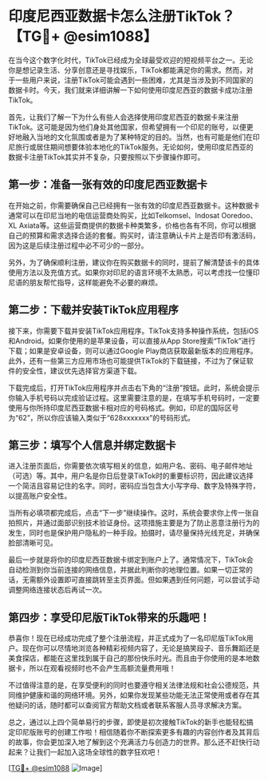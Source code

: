 # 印度尼西亚数据卡怎么注册TikTok？【TG💪+ @esim1088】

在当今这个数字化时代，TikTok已经成为全球最受欢迎的短视频平台之一。无论你是想记录生活、分享创意还是寻找娱乐，TikTok都能满足你的需求。然而，对于一些用户来说，注册TikTok可能会遇到一些困难，尤其是当涉及到不同国家的数据卡时。今天，我们就来详细讲解一下如何使用印度尼西亚的数据卡成功注册TikTok。

首先，让我们了解一下为什么有些人会选择使用印度尼西亚的数据卡来注册TikTok。这可能是因为他们身处其他国家，但希望拥有一个印尼的账号，以便更好地融入当地的文化氛围或者是为了某种特定的目的。当然，也有可能是他们在印尼旅行或居住期间想要体验本地化的TikTok服务。无论如何，使用印度尼西亚的数据卡注册TikTok其实并不复杂，只要按照以下步骤操作即可。

## 第一步：准备一张有效的印度尼西亚数据卡

在开始之前，你需要确保自己已经拥有一张有效的印度尼西亚数据卡。这种数据卡通常可以在印尼当地的电信运营商处购买，比如Telkomsel、Indosat Ooredoo、XL Axiata等。这些运营商提供的数据卡种类繁多，价格也各有不同，你可以根据自己的预算和需求选择合适的套餐。购买时，请注意确认卡片上是否印有激活码，因为这是后续注册过程中必不可少的一部分。

另外，为了确保顺利注册，建议你在购买数据卡的同时，提前了解清楚该卡的具体使用方法以及充值方式。如果你对印尼的语言环境不太熟悉，可以考虑找一位懂印尼语的朋友帮忙指导，这样能避免不必要的麻烦。

## 第二步：下载并安装TikTok应用程序

接下来，你需要下载并安装TikTok应用程序。TikTok支持多种操作系统，包括iOS和Android。如果你使用的是苹果设备，可以直接从App Store搜索“TikTok”进行下载；如果是安卓设备，则可以通过Google Play商店获取最新版本的应用程序。此外，还有一些第三方应用市场也可能提供TikTok的下载链接，不过为了保证软件的安全性，建议优先选择官方渠道下载。

下载完成后，打开TikTok应用程序并点击右下角的“注册”按钮。此时，系统会提示你输入手机号码以完成验证过程。这里需要注意的是，在填写手机号码时，一定要使用与你所持印度尼西亚数据卡相对应的号码格式。例如，印尼的国际区号为“62”，所以你应该输入类似于“628xxxxxxx”的号码形式。

## 第三步：填写个人信息并绑定数据卡

进入注册页面后，你需要依次填写相关的信息，如用户名、密码、电子邮件地址（可选）等。其中，用户名是你日后登录TikTok时的重要标识符，因此建议选择一个简洁且容易记住的名字。同时，密码应当包含大小写字母、数字及特殊字符，以提高账户安全性。

当所有必填项都完成后，点击“下一步”继续操作。这时，系统会要求你上传一张自拍照片，并通过面部识别技术验证身份。这项措施主要是为了防止恶意注册行为的发生，同时也是保护用户隐私的一种手段。拍摄时，请尽量保持光线充足，并确保脸部清晰可见。

最后一步就是将你的印度尼西亚数据卡绑定到账户上了。通常情况下，TikTok会自动检测到你当前连接的网络信息，并据此判断你的地理位置。如果一切正常的话，无需额外设置即可直接跳转至主页界面。但如果遇到任何问题，可以尝试手动调整网络连接状态后再试一次。

## 第四步：享受印尼版TikTok带来的乐趣吧！

恭喜你！现在已经成功完成了整个注册流程，并正式成为了一名印尼版TikTok用户。现在你可以尽情地浏览各种精彩视频内容了，无论是搞笑段子、音乐舞蹈还是美食探店，都能在这里找到属于自己的那份快乐时光。而且由于你使用的是本地数据卡，所以在观看视频时也不会产生高额流量费用哦！

不过值得注意的是，在享受便利的同时也要遵守相关法律法规和社会公德规范，共同维护健康和谐的网络环境。另外，如果你发现某些功能无法正常使用或者存在其他疑问的话，随时都可以查阅官方帮助文档或者联系客服人员寻求解决方案。

总之，通过以上四个简单易行的步骤，即使是初次接触TikTok的新手也能轻松搞定印尼版账号的创建工作啦！相信随着你不断探索更多有趣的内容创作者及其背后的故事，你会更加深入地了解到这个充满活力与创造力的世界。那么还不赶快行动起来？让我们一起加入这场全球性的数字狂欢吧！

[[TG💪+ @esim1088](https://t.me/s/esim1088) ![Image](https://i.postimg.cc/4NQfJmqS/Snipaste-2025-05-13-00-14-12.png)]